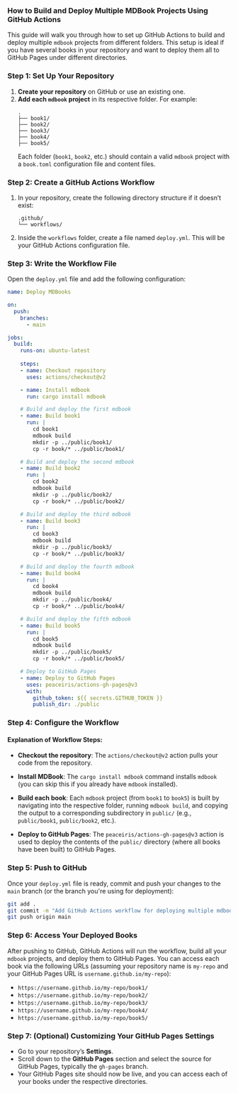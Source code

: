 ### How to Build and Deploy Multiple MDBook Projects Using GitHub Actions

This guide will walk you through how to set up GitHub Actions to build and deploy multiple `mdbook` projects from different folders. This setup is ideal if you have several books in your repository and want to deploy them all to GitHub Pages under different directories.

### Step 1: Set Up Your Repository

1. **Create your repository** on GitHub or use an existing one.
2. **Add each `mdbook` project** in its respective folder. For example:
   ```
   .
   ├── book1/
   ├── book2/
   ├── book3/
   ├── book4/
   ├── book5/
   ```
   Each folder (`book1`, `book2`, etc.) should contain a valid `mdbook` project with a `book.toml` configuration file and content files.

### Step 2: Create a GitHub Actions Workflow

1. In your repository, create the following directory structure if it doesn’t exist:
   ```
   .github/
   └── workflows/
   ```
   
2. Inside the `workflows` folder, create a file named `deploy.yml`. This will be your GitHub Actions configuration file.

### Step 3: Write the Workflow File

Open the `deploy.yml` file and add the following configuration:

```yaml
name: Deploy MDBooks

on:
  push:
    branches:
      - main

jobs:
  build:
    runs-on: ubuntu-latest
    
    steps:
    - name: Checkout repository
      uses: actions/checkout@v2

    - name: Install mdbook
      run: cargo install mdbook

    # Build and deploy the first mdbook
    - name: Build book1
      run: |
        cd book1
        mdbook build
        mkdir -p ../public/book1/
        cp -r book/* ../public/book1/

    # Build and deploy the second mdbook
    - name: Build book2
      run: |
        cd book2
        mdbook build
        mkdir -p ../public/book2/
        cp -r book/* ../public/book2/

    # Build and deploy the third mdbook
    - name: Build book3
      run: |
        cd book3
        mdbook build
        mkdir -p ../public/book3/
        cp -r book/* ../public/book3/

    # Build and deploy the fourth mdbook
    - name: Build book4
      run: |
        cd book4
        mdbook build
        mkdir -p ../public/book4/
        cp -r book/* ../public/book4/

    # Build and deploy the fifth mdbook
    - name: Build book5
      run: |
        cd book5
        mdbook build
        mkdir -p ../public/book5/
        cp -r book/* ../public/book5/

    # Deploy to GitHub Pages
    - name: Deploy to GitHub Pages
      uses: peaceiris/actions-gh-pages@v3
      with:
        github_token: ${{ secrets.GITHUB_TOKEN }}
        publish_dir: ./public
```

### Step 4: Configure the Workflow

#### Explanation of Workflow Steps:

- **Checkout the repository**: The `actions/checkout@v2` action pulls your code from the repository.
  
- **Install MDBook**: The `cargo install mdbook` command installs `mdbook` (you can skip this if you already have `mdbook` installed).
  
- **Build each book**: Each `mdbook` project (from `book1` to `book5`) is built by navigating into the respective folder, running `mdbook build`, and copying the output to a corresponding subdirectory in `public/` (e.g., `public/book1`, `public/book2`, etc.).

- **Deploy to GitHub Pages**: The `peaceiris/actions-gh-pages@v3` action is used to deploy the contents of the `public/` directory (where all books have been built) to GitHub Pages.

### Step 5: Push to GitHub

Once your `deploy.yml` file is ready, commit and push your changes to the `main` branch (or the branch you're using for deployment):

```bash
git add .
git commit -m "Add GitHub Actions workflow for deploying multiple mdbooks"
git push origin main
```

### Step 6: Access Your Deployed Books

After pushing to GitHub, GitHub Actions will run the workflow, build all your `mdbook` projects, and deploy them to GitHub Pages. You can access each book via the following URLs (assuming your repository name is `my-repo` and your GitHub Pages URL is `username.github.io/my-repo`):

- `https://username.github.io/my-repo/book1/`
- `https://username.github.io/my-repo/book2/`
- `https://username.github.io/my-repo/book3/`
- `https://username.github.io/my-repo/book4/`
- `https://username.github.io/my-repo/book5/`

### Step 7: (Optional) Customizing Your GitHub Pages Settings

- Go to your repository’s **Settings**.
- Scroll down to the **GitHub Pages** section and select the source for GitHub Pages, typically the `gh-pages` branch.
- Your GitHub Pages site should now be live, and you can access each of your books under the respective directories.
